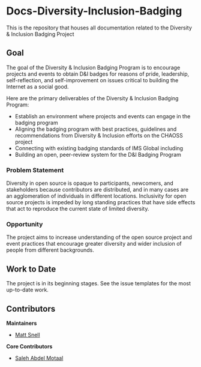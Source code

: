 # Docs-Diversity-Inclusion-Badging

This is the repository that houses all documentation related to the Diversity & Inclusion Badging Project

## Goal

The goal of the Diversity & Inclusion Badging Program is to encourage projects and events to obtain D&I badges for reasons of pride, leadership, self-reflection, and self-improvement on issues critical to building the Internet as a social good.

Here are the primary deliverables of the Diversity & Inclusion Badging Program:

  * Establish an environment where projects and events can engage in the badging program
  * Aligning the badging program with best practices, guidelines and recommendations from Diversity & Inclusion efforts on the CHAOSS project
  * Connecting with existing badging standards of IMS Global including
  * Building an open, peer-review system for the D&I Badging Program

### Problem Statement

Diversity in open source is opaque to participants, newcomers, and stakeholders because contributors are distributed, and in many cases are an agglomeration of individuals in different locations. Inclusivity for open source projects is impeded by long standing practices that have side effects that act to reproduce the current state of limited diversity.

### Opportunity

The project aims to increase understanding of the open source project and event practices that encourage greater diversity and wider inclusion of people from different backgrounds.

## Work to Date

The project is in its beginning stages. See the issue templates for the most up-to-date work.

## Contributors

**Maintainers**

- [Matt Snell](https://github.com/nebrethar)

**Core Contributors**

- [Saleh Abdel Motaal](https://github.com/smotaal)
